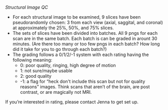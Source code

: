 *Structural Image QC*


- For each structural image to be examined, 9 slices have been pseudorandomly chosen: 3 from each view (axial, saggital, and coronal) at approximately the 25\%, 50\%, and 75\% slices.
- The sets of slices have been divided into batches. All 9 pngs for each scan are in the same batch. Each batch is can be graded in arount 30 minutes. (Are there too many or too few pngs in each batch? How long did it take for you to go through each batch?)
- The grading follows a 0/1/2/-1 system with each rating having the following meaning:
    - 0: poor quality, ringing, high degree of motion
    - 1: not sure/maybe usable
    - 2: good quality
    - -1: a flag for “heck don't include this scan but not for quality reasons” images. Think scans that aren’t of the brain, are post contrast, or are magically not MRI.


If you’re interested in rating, please contact Jenna to get set up.
